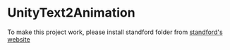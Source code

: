 # UnityText2Animation

To make this project work, please install standford folder from [standford's website](https://nlp.stanford.edu/software/lex-parser.shtml) 
